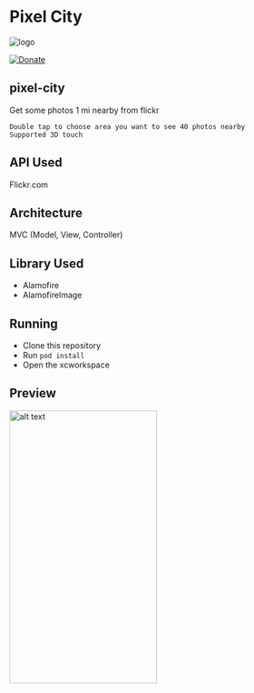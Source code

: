 Pixel City
===================
![logo](https://cloud.githubusercontent.com/assets/1809268/15931032/2792427e-2e56-11e6-831e-ffab238cc4a2.png)

[![Donate](https://img.shields.io/badge/Donate-PayPal-green.svg?maxAge=600)](https://www.paypal.com/cgi-bin/webscr?cmd=_donations&business=huttarichard%40gmail%2ecom&lc=MQ&item_name=Github%20IG%20API&no_note=0&currency_code=EUR&bn=PP%2dDonationsBF)

## pixel-city
Get some photos 1 mi nearby from flickr
```
Double tap to choose area you want to see 40 photos nearby
Supported 3D touch
```
## API Used
Flickr.com
## Architecture

MVC (Model, View, Controller)

## Library Used

- Alamofire
- AlamofireImage

## Running

- Clone this repository
- Run `pod install`
- Open the xcworkspace

## Preview
<img src="./preview/pixel-city.gif" alt="alt text" width="260px" height="480px">
